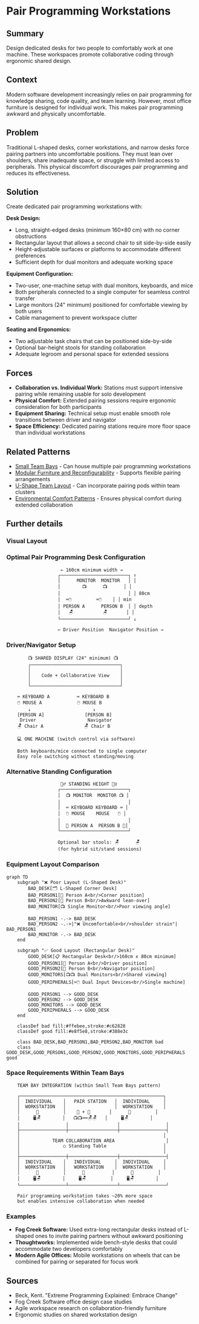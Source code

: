 ---
---
# Pair Programming Workstations

## Summary
Design dedicated desks for two people to comfortably work at one machine. These workspaces promote collaborative coding through ergonomic shared design.

## Context
Modern software development increasingly relies on pair programming for knowledge sharing, code quality, and team learning. However, most office furniture is designed for individual work. This makes pair programming awkward and physically uncomfortable.

## Problem
Traditional L-shaped desks, corner workstations, and narrow desks force pairing partners into uncomfortable positions. They must lean over shoulders, share inadequate space, or struggle with limited access to peripherals. This physical discomfort discourages pair programming and reduces its effectiveness.

## Solution
Create dedicated pair programming workstations with:

**Desk Design:**
- Long, straight-edged desks (minimum 160×80 cm) with no corner obstructions
- Rectangular layout that allows a second chair to sit side-by-side easily
- Height-adjustable surfaces or platforms to accommodate different preferences
- Sufficient depth for dual monitors and adequate working space

**Equipment Configuration:**
- Two-user, one-machine setup with dual monitors, keyboards, and mice
- Both peripherals connected to a single computer for seamless control transfer
- Large monitors (24" minimum) positioned for comfortable viewing by both users
- Cable management to prevent workspace clutter

**Seating and Ergonomics:**
- Two adjustable task chairs that can be positioned side-by-side
- Optional bar-height stools for standing collaboration
- Adequate legroom and personal space for extended sessions

## Forces
- **Collaboration vs. Individual Work:** Stations must support intensive pairing while remaining usable for solo development
- **Physical Comfort:** Extended pairing sessions require ergonomic consideration for both participants
- **Equipment Sharing:** Technical setup must enable smooth role transitions between driver and navigator
- **Space Efficiency:** Dedicated pairing stations require more floor space than individual workstations

## Related Patterns
- [Small Team Bays](small-team-bays.md) - Can house multiple pair programming workstations
- [Modular Furniture and Reconfigurability](../cross-disciplinary/modular-furniture-reconfigurability.md) - Supports flexible pairing arrangements
- [U-Shape Team Layout](../cross-disciplinary/u-shape-team-layout.md) - Can incorporate pairing pods within team clusters
- [Environmental Comfort Patterns](environmental-comfort-patterns.md) - Ensures physical comfort during extended collaboration

## Further details

### Visual Layout

### Optimal Pair Programming Desk Configuration
```
                    ← 160cm minimum width →
                   ┌─────────────────────────┐ ↑
                   │      MONITOR  MONITOR   │ │
                   │        📺      📺      │ │
                   │                         │ │ 80cm
                   │  ⌨️🖱️         ⌨️🖱️    │ │ min
                   │ PERSON A      PERSON B  │ │ depth
                   │   🪑           🪑       │ │
                   └─────────────────────────┘ ↓
                   
                   ← Driver Position  Navigator Position →
```

### Driver/Navigator Setup
```
        📺 SHARED DISPLAY (24" minimum) 📺
        ┌─────────────────────────────────┐
        │                                 │
        │    Code + Collaborative View    │
        │                                 │
        └─────────────────────────────────┘
        
    ⌨️ KEYBOARD A          ⌨️ KEYBOARD B
    🖱️ MOUSE A             🖱️ MOUSE B
        ↓                       ↓
    [PERSON A]               [PERSON B]
     Driver                   Navigator
    🪑 Chair A               🪑 Chair B
    
    💻 ONE MACHINE (switch control via software)
    
    Both keyboards/mice connected to single computer
    Easy role switching without standing/moving
```

### Alternative Standing Configuration
```
                    🏃‍♂️ STANDING HEIGHT 🏃‍♀️
                   ┌─────────────────────────┐
                   │  📺 MONITOR  MONITOR 📺 │
                   │                         │
                   │  ⌨️ KEYBOARD KEYBOARD ⌨️ │
                   │  🖱️ MOUSE    MOUSE   🖱️ │
                   │                         │
                   │  👤 PERSON A  PERSON B 👤│
                   └─────────────────────────┘
                   
                   Optional bar stools: 🪑      🪑
                   (for hybrid sit/stand sessions)
```

### Equipment Layout Comparison
```mermaid
graph TD
    subgraph "❌ Poor Layout (L-Shaped Desk)"
        BAD_DESK[🗂️ L-Shaped Corner Desk]
        BAD_PERSON1[👤 Person A<br/>Corner position]
        BAD_PERSON2[👤 Person B<br/>Awkward lean-over]
        BAD_MONITOR[📺 Single Monitor<br/>Poor viewing angle]
        
        BAD_PERSON1 -.-> BAD_DESK
        BAD_PERSON2 -.->|"❌ Uncomfortable<br/>shoulder strain"| BAD_PERSON1
        BAD_MONITOR -.-> BAD_DESK
    end
    
    subgraph "✅ Good Layout (Rectangular Desk)"
        GOOD_DESK[📋 Rectangular Desk<br/>160cm x 80cm minimum]
        GOOD_PERSON1[👤 Person A<br/>Driver position]
        GOOD_PERSON2[👤 Person B<br/>Navigator position]
        GOOD_MONITORS[📺📺 Dual Monitors<br/>Shared viewing]
        GOOD_PERIPHERALS[⌨️🖱️ Dual Input Devices<br/>Single machine]
        
        GOOD_PERSON1 --> GOOD_DESK
        GOOD_PERSON2 --> GOOD_DESK
        GOOD_MONITORS --> GOOD_DESK
        GOOD_PERIPHERALS --> GOOD_DESK
    end
    
    classDef bad fill:#ffebee,stroke:#c62828
    classDef good fill:#e8f5e8,stroke:#388e3c
    
    class BAD_DESK,BAD_PERSON1,BAD_PERSON2,BAD_MONITOR bad
    class GOOD_DESK,GOOD_PERSON1,GOOD_PERSON2,GOOD_MONITORS,GOOD_PERIPHERALS good
```

### Space Requirements Within Team Bays
```
    TEAM BAY INTEGRATION (within Small Team Bays pattern)
    
    ┌─────────────────────────────────────────────────────┐
    │  INDIVIDUAL    │   PAIR STATION   │  INDIVIDUAL     │
    │  WORKSTATION   │                  │  WORKSTATION    │
    │      👤         │    👤 + 👤       │      👤         │
    │     🖥️🪑        │   📺📺⌨️⌨️🪑🪑   │     🖥️🪑        │
    │                 │                  │                 │
    ├─────────────────┼──────────────────┼─────────────────┤
    │                                                     │
    │            TEAM COLLABORATION AREA                   │
    │                ○ Standing Table                     │
    │                                                     │
    ├─────────────────┼──────────────────┼─────────────────┤
    │  INDIVIDUAL    │   INDIVIDUAL     │  INDIVIDUAL     │
    │  WORKSTATION   │   WORKSTATION    │  WORKSTATION    │
    │      👤         │      👤          │      👤         │
    │     🖥️🪑        │     🖥️🪑         │     🖥️🪑        │
    └─────────────────┴──────────────────┴─────────────────┘
    
    Pair programming workstation takes ~20% more space
    but enables intensive collaboration when needed
```

### Examples
- **Fog Creek Software:** Used extra-long rectangular desks instead of L-shaped ones to invite pairing partners without awkward positioning
- **Thoughtworks:** Implemented wide bench-style desks that could accommodate two developers comfortably
- **Modern Agile Offices:** Mobile workstations on wheels that can be combined for pairing or separated for focus work

## Sources
- Beck, Kent. "Extreme Programming Explained: Embrace Change"
- Fog Creek Software office design case studies
- Agile workspace research on collaboration-friendly furniture
- Ergonomic studies on shared workstation design